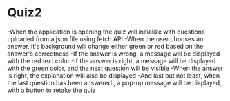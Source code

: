 # Quiz2
  -When the application is opening the quiz will initialize with questions uploaded from a json file using fetch API
  -When the user chooses an answer, it's background will change either green or red based on the answer's correctness
  -If the answer is wrong, a message will be displayed with the red text color
  -If the answer is right, a message will be displayed with the green color, and the next question will be visible
  -When the answer is right, the explanation will also be displayed
  -And last but not least, when the last question has been answered , a pop-up message will be displayed, with a button to retake the quiz